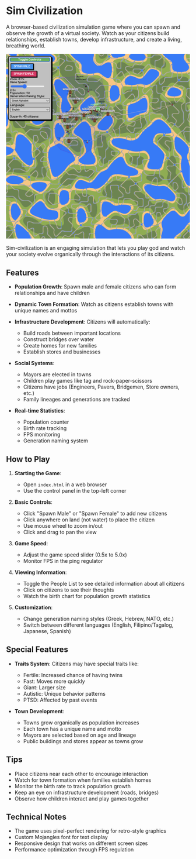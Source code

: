 # Sim Civilization

A browser-based civilization simulation game where you can spawn and observe the growth of a virtual society. Watch as your citizens build relationships, establish towns, develop infrastructure, and create a living, breathing world.

![Sim Civilization Screenshot](sim-civilization.png)

Sim-civilization is an engaging simulation that lets you play god and watch your society evolve organically through the interactions of its citizens.

## Features

- **Population Growth**: Spawn male and female citizens who can form relationships and have children
- **Dynamic Town Formation**: Watch as citizens establish towns with unique names and mottos
- **Infrastructure Development**: Citizens will automatically:
  - Build roads between important locations
  - Construct bridges over water
  - Create homes for new families
  - Establish stores and businesses

- **Social Systems**:
  - Mayors are elected in towns
  - Children play games like tag and rock-paper-scissors
  - Citizens have jobs (Engineers, Pavers, Bridgemen, Store owners, etc.)
  - Family lineages and generations are tracked

- **Real-time Statistics**:
  - Population counter
  - Birth rate tracking
  - FPS monitoring
  - Generation naming system

## How to Play

1. **Starting the Game**:
   - Open `index.html` in a web browser
   - Use the control panel in the top-left corner

2. **Basic Controls**:
   - Click "Spawn Male" or "Spawn Female" to add new citizens
   - Click anywhere on land (not water) to place the citizen
   - Use mouse wheel to zoom in/out
   - Click and drag to pan the view

3. **Game Speed**:
   - Adjust the game speed slider (0.5x to 5.0x)
   - Monitor FPS in the ping regulator

4. **Viewing Information**:
   - Toggle the People List to see detailed information about all citizens
   - Click on citizens to see their thoughts
   - Watch the birth chart for population growth statistics

5. **Customization**:
   - Change generation naming styles (Greek, Hebrew, NATO, etc.)
   - Switch between different languages (English, Filipino/Tagalog, Japanese, Spanish)

## Special Features

- **Traits System**: Citizens may have special traits like:
  - Fertile: Increased chance of having twins
  - Fast: Moves more quickly
  - Giant: Larger size
  - Autistic: Unique behavior patterns
  - PTSD: Affected by past events

- **Town Development**:
  - Towns grow organically as population increases
  - Each town has a unique name and motto
  - Mayors are selected based on age and lineage
  - Public buildings and stores appear as towns grow

## Tips

- Place citizens near each other to encourage interaction
- Watch for town formation when families establish homes
- Monitor the birth rate to track population growth
- Keep an eye on infrastructure development (roads, bridges)
- Observe how children interact and play games together

## Technical Notes

- The game uses pixel-perfect rendering for retro-style graphics
- Custom Mojangles font for text display
- Responsive design that works on different screen sizes
- Performance optimization through FPS regulation 